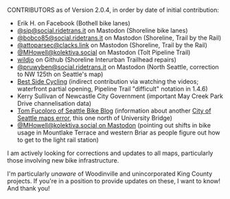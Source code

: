 CONTRIBUTORS as of Version 2.0.4, in order by date of initial contribution:

* Erik H. on Facebook (Bothell bike lanes)
* [@sip@social.ridetrans.it](https://social.ridetrans.it/@sip) on Mastodon (Shoreline bike lanes)
* [@bobco85@social.ridetrans.it](https://social.ridetrans.it/@bobco85) on Mastodon (Shoreline, Trail by the Rail) 
* [@attoparsec@clacks.link](https://clacks.link/@attoparsec) on Mastodon (Shoreline, Trail by the Rail)
* [@MHowell@kolektiva.social](https://kolektiva.social/@MHowell) on Mastodon (Tolt Pipeline Trail)
* [wildjo](https://github.com/wildjo) on Github (Shoreline Interurban Trailhead repairs)
* [@pruwyben@social.ridetrans.it](https://social.ridetrans.it/@pruwyben) on Mastodon (North Seattle, correction to NW 125th on Seattle's map)
* [Best Side Cycling](https://www.youtube.com/@BestSideCycling) (indirect contribution via watching the videos; waterfront partial opening, Pipeline Trail "difficult" notation in 1.4.6)
* Kerry Sullivan of Newcastle City Government (important May Creek Park Drive channelisation data)
* [Tom Fucoloro of Seattle Bike Blog](https://www.seattlebikeblog.com/) (information about another [City of Seattle maps error](https://social.ridetrans.it/@seabikeblog/114854311353878608), this one north of University Bridge)
* [@MHowell@kolektiva.social on Mastodon](https://kolektiva.social/@MHowell) (pointing out shifts in bike usage in Mountlake Terrace and western Briar as people figure out how to get to the light rail station)

I am actively looking for corrections and updates to all maps, particularly those involving new bike infrastructure.

I'm particularly _unaware_ of Woodinville and unincorporated King County projects. If you're in a position to provide updates on these, I want to know! And thank you!
